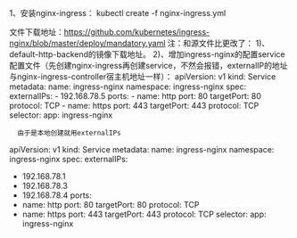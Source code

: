 1、安装nginx-ingress：
kubectl create -f nginx-ingress.yml

文件下载地址：https://github.com/kubernetes/ingress-nginx/blob/master/deploy/mandatory.yaml
注：和源文件比更改了：
    1)、default-http-backend的镜像下载地址。
    2)、增加ingress-nginx的配置service配置文件（先创建nginx-ingress再创建service，不然会报错，externalIP的地址与nginx-ingress-controller宿主机地址一样）：
        apiVersion: v1
        kind: Service
        metadata:
          name: ingress-nginx
          namespace: ingress-nginx
        spec:
          externalIPs:
          - 192.168.78.5
          ports:
          - name: http
            port: 80
            targetPort: 80
            protocol: TCP
          - name: https
            port: 443
            targetPort: 443
            protocol: TCP
          selector:
            app: ingress-nginx

      由于是本地创建就用externalIPs
apiVersion: v1
kind: Service
metadata:
  name: ingress-nginx
  namespace: ingress-nginx
spec:
  externalIPs:
  - 192.168.78.1
  - 192.168.78.3
  - 192.168.78.4
  ports:
  - name: http
    port: 80
    targetPort: 80
    protocol: TCP
  - name: https
    port: 443
    targetPort: 443
    protocol: TCP
  selector:
    app: ingress-nginx